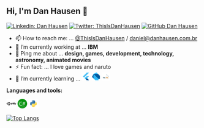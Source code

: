 <h2> Hi, I'm Dan Hausen 👋</h2> 

[![Linkedin: Dan Hausen](https://img.shields.io/badge/-danhausen-blue?style=flat-square&logo=Linkedin&logoColor=white&link=https://www.linkedin.com/in/danielnordhausen/)](https://www.linkedin.com/in/danielnordhausen/)
[![Twitter: ThisIsDanHausen](https://img.shields.io/twitter/follow/ThisIsDanHausen?style=social)](https://twitter.com/ThisIsDanHausen)
[![GitHub Dan Hausen](https://img.shields.io/github/followers/danhausen?label=follow&style=social)](https://github.com/danhausen)


- 📫 How to reach me: ... [@ThisIsDanHausen](https://twitter.com/ThisIsDanHausen) / daniel@danhausen.com.br
- 🔭 I’m currently working at ... **IBM**
- 💬 Ping me about ... **design, games, development, technology, astronomy, animated movies**
- ⚡ Fun fact: ... I love games and naruto
- 🌱 I’m currently learning ... 
<code><img height="22" src="https://github.com/github/explore/blob/master/topics/flutter/flutter.png"></code>
<code><img height="22" src="https://github.com/github/explore/blob/master/topics/dart/dart.png"></code>
<code><img height="22" src="https://github.com/github/explore/blob/master/topics/mysql/mysql.png"></code>

**Languages and tools:**

<code><img height="25" src="https://github.com/github/explore/blob/master/topics/unity/unity.png"></code>
<code><img height="25" src="https://github.com/github/explore/blob/master/topics/csharp/csharp.png"></code>
<code><img height="25" src="https://github.com/github/explore/blob/master/topics/python/python.png"></code>


[![Top Langs](https://github-readme-stats.vercel.app/api/top-langs/?username=DanHausen&layout=compact&theme=dracula)](https://github.com/danhausen/github-readme-stats)




<!--
**DanHausen/DanHausen** is a ✨ _special_ ✨ repository because its `README.md` (this file) appears on your GitHub profile.

[![Anurag's github stats](https://github-readme-stats.vercel.app/api?username=DanHausen&hide=contribs,prs)](https://github.com/anuraghazra/github-readme-stats)

Here are some ideas to get you started:



-->
